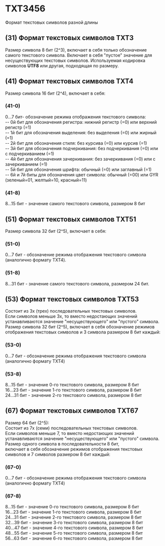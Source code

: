 # TXT3456   
Формат текстовых символов разной длины   

## (31) Формат текстовых символов TXT3   
Размер символа 8 бит (2^3), включает в себя только обозначение самого текстового символа.
Включает в себя "пустое" значение для несуществующих текстовых символов.
Используемая кодировка символов **UTF8** или другая, подходящая по размеру.

## (41) Формат текстовых символов TXT4   
Размер символа 16 бит (2^4), включает в себя:   
### (41-0)
0...7 бит- обозначение режима отображения текстового символа:   
-- 0й бит для обозначения регистра:              нижний регистр (=0) или верхний регистр (=1)   
-- 1й бит для обозначения выделения:             без выделения (=0) или жирный (=1)   
-- 2й бит для обозначения стиля:                 без курсива (=0) или курсив (=1)   
-- 3й бит для обозначения подчеркивания:         без подчеркивания (=0) или с подчеркиванием (=1)   
-- 4й бит для обозначения зачеркивания:          без зачеркивания (=0) или с зачеркиванием (=1)   
-- 5й бит для обозначения шрифта:                обычный (=0) или заглавный (=1)   
-- 6й и 7й биты для обозначения цвет символа:    обычный (=00) или GYR (зеленый=01, желтый=10, красный=11)   
### (41-8)
8...15 бит - значение самого текстового символа, размером 8 бит   

## (51) Формат текстовых символов TXT51   
Размер символа 32 бит (2^5), включает в себя:   
### (51-0)
0...7 бит   - обозначение режима отображения текстового символа (аналогично формату TXT4).   
### (51-8)
8...31 бит  - значение самого текстового символа, размером 24 бит.   

## (53) Формат текстовых символов TXT53   
Состоит из 3х (трех) последовательных текстовых символов.   
Если символов меньше 3х, то вместо недостающих значений устанавливаются значение "несуществующего" или "пустого" символа.   
Размер символа 32 бит (2^5), включает в себя обозначение режимов отображения текстовых символов и 3 символа размером 8 бит каждый:   
### (53-0)
0...7 бит   - обозначение режима отображения текстового символа (аналогично формату TXT4)   
### (53-8)
8...15 бит  - значение 0-го текстового символа, размером 8 бит   
16...23 бит - значение 1-го текстового символа, размером 8 бит   
24...31 бит - значение 2-го текстового символа, размером 8 бит   

## (67) Формат текстовых символов TXT67   
Размер 64 бит (2^5):   
Состоит из 7х (семи) последовательных текстовых символов.   
Если символов меньше 7, то вместо недостающих значений устанавливаются значение "несуществующего" или "пустого" символа.   
Размер одного символа в последовательности 8 бит,   
включает в себя обозначение режимов отображения текстовых символов и 7 символов размером 8 бит каждый:   
### (67-0)
0...7 бит   - обозначение режима отображения текстового символа (аналогично формату TXT4)   
### (67-8)
8...15 бит  - значение 0-го текстового символа, размером 8 бит   
16...23 бит - значение 1-го текстового символа, размером 8 бит   
24...31 бит - значение 2-го текстового символа, размером 8 бит   
32...39 бит - значение 3-го текстового символа, размером 8 бит   
40...47 бит - значение 4-го текстового символа, размером 8 бит   
48...55 бит - значение 5-го текстового символа, размером 8 бит   
56...63 бит - значение 6-го текстового символа, размером 8 бит   
